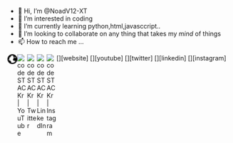 
- 👋 Hi, I’m @NoadV12-XT
- 👀 I’m interested in coding
- 🌱 I’m currently learning python,html,javasccript..
- 🧠 I’m looking to collaborate on any thing that takes my <em>mind</em> of things
- 📫 How to reach me ...



[<img align="left" alt="codeSTACKr.com" width="22px" src="https://raw.githubusercontent.com/iconic/open-iconic/master/svg/globe.svg" />][website]
[<img align="left" alt="codeSTACKr | YouTube" width="22px" src="https://cdn.jsdelivr.net/npm/simple-icons@v3/icons/youtube.svg" />][youtube]
[<img align="left" alt="codeSTACKr | Twitter" width="22px" src="https://cdn.jsdelivr.net/npm/simple-icons@v3/icons/twitter.svg" />][twitter]
[<img align="left" alt="codeSTACKr | LinkedIn" width="22px" src="https://cdn.jsdelivr.net/npm/simple-icons@v3/icons/linkedin.svg" />][linkedin]
[<img align="left" alt="codeSTACKr | Instagram" width="22px" src="https://cdn.jsdelivr.net/npm/simple-icons@v3/icons/instagram.svg" />][instagram]

<!---
NoadV12-XT/NoadV12-XT is a ✨ special ✨ repository because its `README.md` (this file) appears on your GitHub profile.
You can click the Preview link to take a look at your changes.
--->
